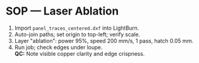 # SOP — Laser Ablation
1) Import `panel_traces_centered.dxf` into LightBurn.  
2) Auto-join paths; set origin to top-left; verify scale.  
3) Layer "ablation": power 95%, speed 200 mm/s, 1 pass, hatch 0.05 mm.  
4) Run job; check edges under loupe.  
**QC:** Note visible copper clarity and edge crispness.
